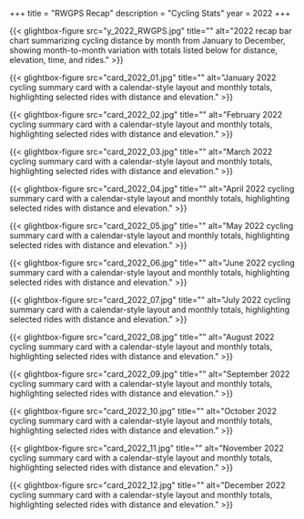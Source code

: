 +++
title = "RWGPS Recap"
description = "Cycling Stats"
year = 2022
+++


<div class="gallery-grid">
  
  {{< glightbox-figure src="y_2022_RWGPS.jpg" title="" alt="2022 recap bar chart summarizing cycling distance by month from January to December, showing month-to-month variation with totals listed below for distance, elevation, time, and rides." >}}
  
  {{< glightbox-figure src="card_2022_01.jpg" title="" alt="January 2022 cycling summary card with a calendar-style layout and monthly totals, highlighting selected rides with distance and elevation." >}}
  
  {{< glightbox-figure src="card_2022_02.jpg" title="" alt="February 2022 cycling summary card with a calendar-style layout and monthly totals, highlighting selected rides with distance and elevation." >}}
  
  {{< glightbox-figure src="card_2022_03.jpg" title="" alt="March 2022 cycling summary card with a calendar-style layout and monthly totals, highlighting selected rides with distance and elevation." >}}
  
  {{< glightbox-figure src="card_2022_04.jpg" title="" alt="April 2022 cycling summary card with a calendar-style layout and monthly totals, highlighting selected rides with distance and elevation." >}}
  
  {{< glightbox-figure src="card_2022_05.jpg" title="" alt="May 2022 cycling summary card with a calendar-style layout and monthly totals, highlighting selected rides with distance and elevation." >}}
  
  {{< glightbox-figure src="card_2022_06.jpg" title="" alt="June 2022 cycling summary card with a calendar-style layout and monthly totals, highlighting selected rides with distance and elevation." >}}
  
  {{< glightbox-figure src="card_2022_07.jpg" title="" alt="July 2022 cycling summary card with a calendar-style layout and monthly totals, highlighting selected rides with distance and elevation." >}}
  
  {{< glightbox-figure src="card_2022_08.jpg" title="" alt="August 2022 cycling summary card with a calendar-style layout and monthly totals, highlighting selected rides with distance and elevation." >}}
  
  {{< glightbox-figure src="card_2022_09.jpg" title="" alt="September 2022 cycling summary card with a calendar-style layout and monthly totals, highlighting selected rides with distance and elevation." >}}
  
  {{< glightbox-figure src="card_2022_10.jpg" title="" alt="October 2022 cycling summary card with a calendar-style layout and monthly totals, highlighting selected rides with distance and elevation." >}}
  
  {{< glightbox-figure src="card_2022_11.jpg" title="" alt="November 2022 cycling summary card with a calendar-style layout and monthly totals, highlighting selected rides with distance and elevation." >}}
  
  {{< glightbox-figure src="card_2022_12.jpg" title="" alt="December 2022 cycling summary card with a calendar-style layout and monthly totals, highlighting selected rides with distance and elevation." >}}
  
</div>
